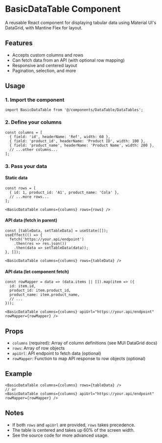 # BasicDataTable Component

A reusable React component for displaying tabular data using Material UI's DataGrid, with Mantine Flex for layout.

## Features
- Accepts custom columns and rows
- Can fetch data from an API (with optional row mapping)
- Responsive and centered layout
- Pagination, selection, and more

## Usage

### 1. Import the component
```tsx
import BasicDataTable from '@/components/DataTable/DataTables';
```

### 2. Define your columns
```tsx
const columns = [
  { field: 'id', headerName: 'Ref', width: 60 },
  { field: 'product_id', headerName: 'Product ID', width: 100 },
  { field: 'product_name', headerName: 'Product Name', width: 200 },
  // ...other columns...
];
```

### 3. Pass your data
#### Static data
```tsx
const rows = [
  { id: 1, product_id: 'A1', product_name: 'Cola' },
  // ...more rows...
];

<BasicDataTable columns={columns} rows={rows} />
```

#### API data (fetch in parent)
```tsx
const [tableData, setTableData] = useState([]);
useEffect(() => {
  fetch('https://your.api/endpoint')
    .then(res => res.json())
    .then(data => setTableData(data));
}, []);

<BasicDataTable columns={columns} rows={tableData} />
```

#### API data (let component fetch)
```tsx
const rowMapper = data => (data.items || []).map(item => ({
  id: item.id,
  product_id: item.product_id,
  product_name: item.product_name,
  // ...
}));

<BasicDataTable columns={columns} apiUrl="https://your.api/endpoint" rowMapper={rowMapper} />
```

## Props
- `columns` (required): Array of column definitions (see MUI DataGrid docs)
- `rows`: Array of row objects
- `apiUrl`: API endpoint to fetch data (optional)
- `rowMapper`: Function to map API response to row objects (optional)

## Example
```tsx
<BasicDataTable columns={columns} rows={tableData} />
// or
<BasicDataTable columns={columns} apiUrl="https://your.api/endpoint" rowMapper={rowMapper} />
```

## Notes
- If both `rows` and `apiUrl` are provided, `rows` takes precedence.
- The table is centered and takes up 60% of the screen width.
- See the source code for more advanced usage.
